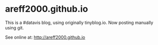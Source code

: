 # areff2000.github.io

This is a #datavis blog, using originally tinyblog.io.
Now posting manually using git.

See online at: http://areff2000.github.io
